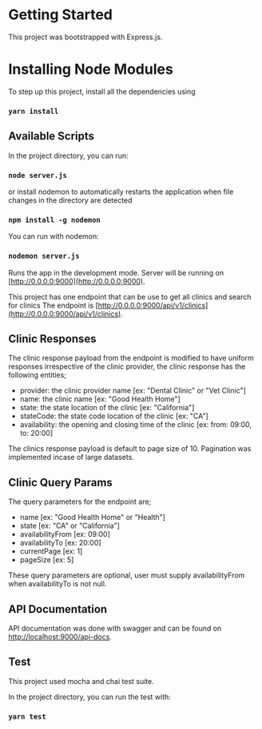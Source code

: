 # Getting Started

This project was bootstrapped with Express.js.

# Installing Node Modules

To step up this project, install all the dependencies using

### `yarn install`

## Available Scripts

In the project directory, you can run:

### `node server.js`

or install nodemon to automatically restarts the application 
when file changes in the directory are detected

### `npm install -g nodemon`

You can run with nodemon:

### `nodemon server.js`

Runs the app in the development mode.
Server will be running on [http://0.0.0.0:9000](http://0.0.0.0:9000).

This project has one endpoint that can be use to get all clinics and search for clinics
The endpoint is [http://0.0.0.0:9000/api/v1/clinics](http://0.0.0.0:9000/api/v1/clinics).

## Clinic Responses

The clinic response payload from the endpoint is modified to have uniform responses irrespective of the clinic provider,
the clinic response has the following entities;
- provider: the clinic provider name [ex: "Dental Clinic" or "Vet Clinic"]
- name: the clinic name [ex: "Good Health Home"]
- state: the state location of the clinic [ex: "California"]
- stateCode: the state code location of the clinic [ex: "CA"]
- availability: the opening and closing time of the clinic [ex: from: 09:00, to: 20:00]

The clinics response payload is default to page size of 10. 
Pagination was implemented incase of large datasets.

## Clinic Query Params

The query parameters for the endpoint are;
- name [ex: "Good Health Home" or "Health"]
- state [ex: "CA" or "California"]
- availabilityFrom [ex: 09:00]
- availabilityTo [ex: 20:00]
- currentPage [ex: 1]
- pageSize [ex: 5]

These query parameters are optional, user must supply availabilityFrom when availabilityTo is not null.

## API Documentation 

API documentation was done with swagger and can be found on 
[http://localhost:9000/api-docs](http://localhost:9000/api-docs).

## Test

This project used mocha and chai test suite.

In the project directory, you can run the test with:

### `yarn test`

